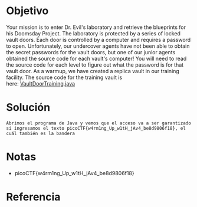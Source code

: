 # Objetivo
Your mission is to enter Dr. Evil's laboratory and retrieve the blueprints for his Doomsday Project. The laboratory is protected by a series of locked vault doors. Each door is controlled by a computer and requires a password to open. Unfortunately, our undercover agents have not been able to obtain the secret passwords for the vault doors, but one of our junior agents obtained the source code for each vault's computer! You will need to read the source code for each level to figure out what the password is for that vault door. As a warmup, we have created a replica vault in our training facility. The source code for the training vault is here: [VaultDoorTraining.java](https://jupiter.challenges.picoctf.org/static/a4a1ca9c54d8fac9404f9cbc50d9751a/VaultDoorTraining.java)
# Solución
```
Abrimos el programa de Java y vemos que el acceso va a ser garantizado si ingresamos el texto picoCTF{w4rm1ng_Up_w1tH_jAv4_be8d9806f18}, el cuál también es la bandera
```
# Notas
- picoCTF{w4rm1ng_Up_w1tH_jAv4_be8d9806f18}
# Referencia